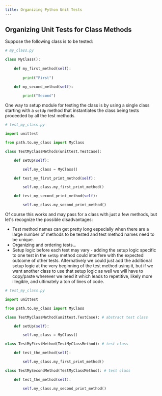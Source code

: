 ```yaml
---
title: Organizing Python Unit Tests
---
```


## Organizing Unit Tests for Class Methods

Suppose the following class is to be tested:

```py
# my_class.py

class MyClass():
    
    def my_first_method(self):
        
        print("First")

    def my_second_method(self):
        
        print("Second")
```

One way to setup module for testing the class is by using a single class starting with a `setUp` method that instantiates the class being tests proceeded by all the test methods.

```py
# test_my_class.py

import unittest

from path.to.my_class import MyClass

class TestMyClassMethods(unittest.TestCase):

	def setUp(self):

		self.my_class = MyClass()

	def test_my_first_print_method(self):

		self.my_class.my_first_print_method()

	def test_my_second_print_method(self):

		self.my_class.my_second_print_method()
```

Of course this works and may pass for a class with just a few methods, but let's recognize the possible disadvantages:
* Test method names can get pretty long especially when there are a large number of methods to be tested and test method names need to be unique.
* Organizing and ordering tests...
* Setup logic before each test may vary - adding the setup logic specific to one test in the `setUp` method could interfere with the expected outcome of other tests. Alternatively we could just add the additional setup logic at the very beginning of the test method using it, but if we want another class to use that setup logic as well we will have to copy/paste wherever we need it which leads to repetitive, likely more illegible, and ultimately a ton of lines of code.

```py
# test_my_class.py

import unittest

from path.to.my_class import MyClass

class TestMyClassMethod(unittest.TestCase): # abstract test class

	def setUp(self):

		self.my_class = MyClass()

class TestMyFirstMethod(TestMyClassMethod): # test class

	def test_the_method(self):

		self.my_class.my_first_print_method()

class TestMySecondMethod(TestMyClassMethod): # test class

	def test_the_method(self):

		self.my_class.my_second_print_method()
```
